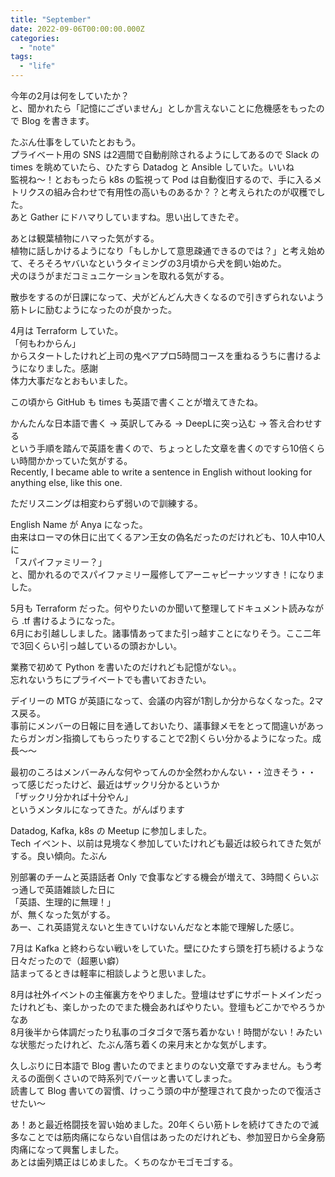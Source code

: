 ```yaml
---
title: "September"
date: 2022-09-06T00:00:00.000Z
categories: 
  - "note"
tags:
  - "life"
---
```

今年の2月は何をしていたか？  
と、聞かれたら「記憶にございません」としか言えないことに危機感をもったので Blog を書きます。  
  
たぶん仕事をしていたとおもう。  
プライベート用の SNS は2週間で自動削除されるようにしてあるので Slack の times を眺めていたら、ひたすら Datadog と Ansible していた。いいね  
監視ね〜！とおもったら k8s の監視って Pod は自動復旧するので、手に入るメトリクスの組み合わせで有用性の高いものあるか？？と考えられたのが収穫でした。  
あと Gather にドハマりしていますね。思い出してきたぞ。  
  
あとは観葉植物にハマった気がする。  
植物に話しかけるようになり「もしかして意思疎通できるのでは？」と考え始めて、そろそろヤバいなというタイミングの3月頃から犬を飼い始めた。  
犬のほうがまだコミュニケーションを取れる気がする。  
  
散歩をするのが日課になって、犬がどんどん大きくなるので引きずられないよう筋トレに励むようになったのが良かった。  
  
4月は Terraform していた。  
「何もわからん」  
からスタートしたけれど上司の鬼ペアプロ5時間コースを重ねるうちに書けるようになりました。感謝  
体力大事だなとおもいました。  
  
この頃から GitHub も times も英語で書くことが増えてきたね。  
  
かんたんな日本語で書く -> 英訳してみる -> DeepLに突っ込む -> 答え合わせする  
という手順を踏んで英語を書くので、ちょっとした文章を書くのですら10倍くらい時間かかっていた気がする。  
Recently, I became able to write a sentence in English without looking for anything else, like this one.  
  
ただリスニングは相変わらず弱いので訓練する。  
  
English Name が Anya になった。  
由来はローマの休日に出てくるアン王女の偽名だったのだけれども、10人中10人に  
「スパイファミリー？」  
と、聞かれるのでスパイファミリー履修してアーニャピーナッツすき！になりました。  
  
5月も Terraform だった。何やりたいのか聞いて整理してドキュメント読みながら .tf 書けるようになった。  
6月にお引越ししました。諸事情あってまた引っ越すことになりそう。ここ二年で3回くらい引っ越しているの頭おかしい。  
  
業務で初めて Python を書いたのだけれども記憶がない。。  
忘れないうちにプライベートでも書いておきたい。  
  
デイリーの MTG が英語になって、会議の内容が1割しか分からなくなった。2マス戻る。  
事前にメンバーの日報に目を通しておいたり、議事録メモをとって間違いがあったらガンガン指摘してもらったりすることで2割くらい分かるようになった。成長〜〜  
  
最初のころはメンバーみんな何やってんのか全然わかんない・・泣きそう・・  
って感じだったけど、最近はザックリ分かるというか  
「ザックリ分かれば十分やん」  
というメンタルになってきた。がんばります  
  
Datadog, Kafka, k8s の Meetup に参加しました。  
Tech イベント、以前は見境なく参加していたけれども最近は絞られてきた気がする。良い傾向。たぶん  
  
別部署のチームと英語話者 Only で食事などする機会が増えて、3時間くらいぶっ通しで英語雑談した日に  
「英語、生理的に無理！」  
が、無くなった気がする。  
あー、これ英語覚えないと生きていけないんだなと本能で理解した感じ。  
  
7月は Kafka と終わらない戦いをしていた。壁にひたすら頭を打ち続けるような日々だったので（超悪い癖）  
詰まってるときは軽率に相談しようと思いました。  

8月は社外イベントの主催裏方をやりました。登壇はせずにサポートメインだったけれども、楽しかったのでまた機会あればやりたい。登壇もどこかでやろうかなあ    
8月後半から体調だったり私事のゴタゴタで落ち着かない！時間がない！みたいな状態だったけれど、たぶん落ち着くの来月末とかな気がします。  
  
久しぶりに日本語で Blog 書いたのでまとまりのない文章ですみません。もう考えるの面倒くさいので時系列でバーッと書いてしまった。  
読書して Blog 書いての習慣、けっこう頭の中が整理されて良かったので復活させたい〜  
  
あ！あと最近格闘技を習い始めました。20年くらい筋トレを続けてきたので滅多なことでは筋肉痛にならない自信はあったのだけれども、参加翌日から全身筋肉痛になって興奮しました。  
あとは歯列矯正はじめました。くちのなかモゴモゴする。  
  

